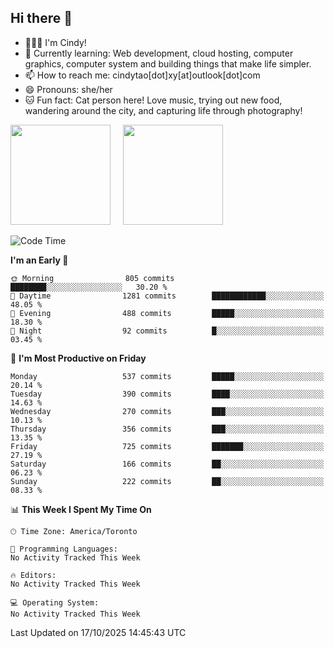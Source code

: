 ## Hi there 👋

<!--
**xinyue296/xinyue296** is a ✨ _special_ ✨ repository because its `README.md` (this file) appears on your GitHub profile.

Here are some ideas to get you started:

- 🔭 I’m currently working on ...
- 🌱 I’m currently learning ...
- 👯 I’m looking to collaborate on ...
- 🤔 I’m looking for help with ...
- 💬 Ask me about ...
- 📫 How to reach me: ...
- 😄 Pronouns: ...
- ⚡ Fun fact: ...
-->
- 👩🏻‍💻 I'm Cindy!
- 🌱 Currently learning: Web development, cloud hosting, computer graphics, computer system and building things that make life simpler.
- 📫 How to reach me: cindytao[dot]xy[at]outlook[dot]com
- 😄 Pronouns: she/her
- 🐱 Fun fact: Cat person here! Love music, trying out new food, wandering around the city, and capturing life through photography!

<!--Github Status: start-->
<div align="left">
  <img height="160em" src="https://github-readme-stats-topaz-two-25.vercel.app/api?username=xinyue296&theme=react&show_icons=true&count_private=true&include_orgs=true&hide=contribs,issues" />
    &nbsp;&nbsp;&nbsp;
  <img height="160em" src="https://github-readme-stats-cindy-taos-projects.vercel.app/api/top-langs/?username=xinyue296&theme=react&count_private=true&include_orgs=true&layout=compact" />
</div>
<!-- Github Status: end-->

<!--START_SECTION:waka-->
![Code Time](http://img.shields.io/badge/Code%20Time-294%20hrs%2036%20mins-blue)

**I'm an Early 🐤** 

```text
🌞 Morning                805 commits         ████████░░░░░░░░░░░░░░░░░   30.20 % 
🌆 Daytime                1281 commits        ████████████░░░░░░░░░░░░░   48.05 % 
🌃 Evening                488 commits         █████░░░░░░░░░░░░░░░░░░░░   18.30 % 
🌙 Night                  92 commits          █░░░░░░░░░░░░░░░░░░░░░░░░   03.45 % 
```
📅 **I'm Most Productive on Friday** 

```text
Monday                   537 commits         █████░░░░░░░░░░░░░░░░░░░░   20.14 % 
Tuesday                  390 commits         ████░░░░░░░░░░░░░░░░░░░░░   14.63 % 
Wednesday                270 commits         ███░░░░░░░░░░░░░░░░░░░░░░   10.13 % 
Thursday                 356 commits         ███░░░░░░░░░░░░░░░░░░░░░░   13.35 % 
Friday                   725 commits         ███████░░░░░░░░░░░░░░░░░░   27.19 % 
Saturday                 166 commits         ██░░░░░░░░░░░░░░░░░░░░░░░   06.23 % 
Sunday                   222 commits         ██░░░░░░░░░░░░░░░░░░░░░░░   08.33 % 
```


📊 **This Week I Spent My Time On** 

```text
🕑︎ Time Zone: America/Toronto

💬 Programming Languages: 
No Activity Tracked This Week

🔥 Editors: 
No Activity Tracked This Week

💻 Operating System: 
No Activity Tracked This Week
```


 Last Updated on 17/10/2025 14:45:43 UTC
<!--END_SECTION:waka-->
